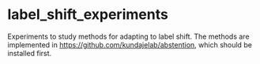 # label_shift_experiments
Experiments to study methods for adapting to label shift. The methods are implemented in https://github.com/kundajelab/abstention, which should be installed first.
